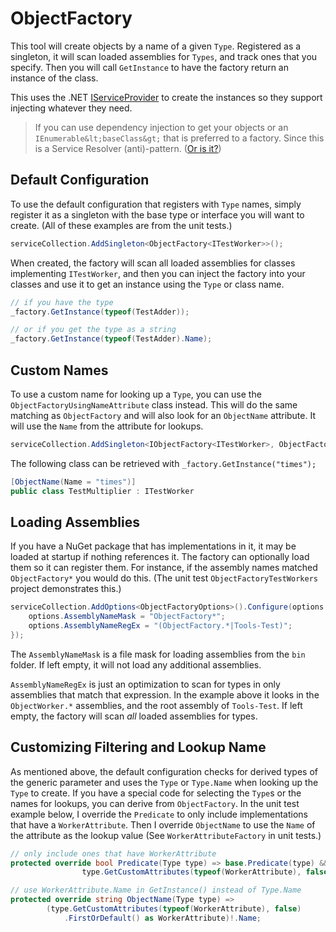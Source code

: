 # ObjectFactory

This tool will create objects by a name of a given `Type`. Registered as a singleton, it will scan loaded assemblies for `Types`, and track ones that you specify. Then you will call `GetInstance` to have the factory return an instance of the class.

This uses the .NET [IServiceProvider](https://docs.microsoft.com/en-us/dotnet/api/system.iserviceprovider) to create the instances so they support injecting whatever they need.

> If you can use dependency injection to get your objects or an `IEnumerable&lt;baseClass&gt;` that is preferred to a factory. Since this is a Service Resolver (anti)-pattern. ([Or is it?](https://jimmybogard.com/service-locator-is-not-an-anti-pattern/))

## Default Configuration

To use the default configuration that registers with `Type` names, simply register it as a singleton with the base type or interface you will want to create. (All of these examples are from the unit tests.)

```csharp
serviceCollection.AddSingleton<ObjectFactory<ITestWorker>>();
```

When created, the factory will scan all loaded assemblies for classes implementing `ITestWorker`, and then you can inject the factory into your classes and use it to get an instance using the `Type` or class name.

```csharp
// if you have the type
_factory.GetInstance(typeof(TestAdder));

// or if you get the type as a string
_factory.GetInstance(typeof(TestAdder).Name);
```

## Custom Names

To use a custom name for looking up a `Type`, you can use the `ObjectFactoryUsingNameAttribute` class instead. This will do the same matching as `ObjectFactory` and will also look for an `ObjectName` attribute. It will use the `Name` from the attribute for lookups.

```csharp
serviceCollection.AddSingleton<IObjectFactory<ITestWorker>, ObjectFactoryUsingNameAttribute<ITestWorker>>();
```

The following class can be retrieved with `_factory.GetInstance("times");`

```csharp
[ObjectName(Name = "times")]
public class TestMultiplier : ITestWorker
```

## Loading Assemblies

If you have a NuGet package that has implementations in it, it may be loaded at startup if nothing references it. The factory can optionally load them so it can register them. For instance, if the assembly names matched `ObjectFactory*` you would do this. (The unit test `ObjectFactoryTestWorkers` project demonstrates this.)

```csharp
serviceCollection.AddOptions<ObjectFactoryOptions>().Configure(options => {
    options.AssemblyNameMask = "ObjectFactory*";
    options.AssemblyNameRegEx = "(ObjectFactory.*|Tools-Test)";
});
```

The `AssemblyNameMask` is a file mask for loading assemblies from the `bin` folder. If left empty, it will not load any additional assemblies.

`AssemblyNameRegEx` is just an optimization to scan for types in only assemblies that match that expression. In the example above it looks in the `ObjectWorker.*` assemblies, and the root assembly of `Tools-Test`. If left empty, the factory will scan _all_ loaded assemblies for types.

## Customizing Filtering and Lookup Name

As mentioned above, the default configuration checks for derived types of the generic parameter and uses the `Type` or `Type.Name` when looking up the `Type` to create. If you have a special code for selecting the `Type`s or the names for lookups, you can derive from `ObjectFactory`. In the unit test example below, I override the `Predicate` to only include implementations that have a `WorkerAttribute`. Then I override `ObjectName` to use the `Name` of the attribute as the lookup value (See `WorkerAttributeFactory` in unit tests.)

```csharp
// only include ones that have WorkerAttribute
protected override bool Predicate(Type type) => base.Predicate(type) &&
                type.GetCustomAttributes(typeof(WorkerAttribute), false).Any();

// use WorkerAttribute.Name in GetInstance() instead of Type.Name
protected override string ObjectName(Type type) =>
        (type.GetCustomAttributes(typeof(WorkerAttribute), false)
            .FirstOrDefault() as WorkerAttribute)!.Name;
```
